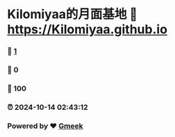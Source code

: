 # Kilomiyaa的月面基地 :link: https://Kilomiyaa.github.io 
### :page_facing_up: [1](https://Kilomiyaa.github.io/tag.html) 
### :speech_balloon: 0 
### :hibiscus: 100 
### :alarm_clock: 2024-10-14 02:43:12 
### Powered by :heart: [Gmeek](https://github.com/Meekdai/Gmeek)
